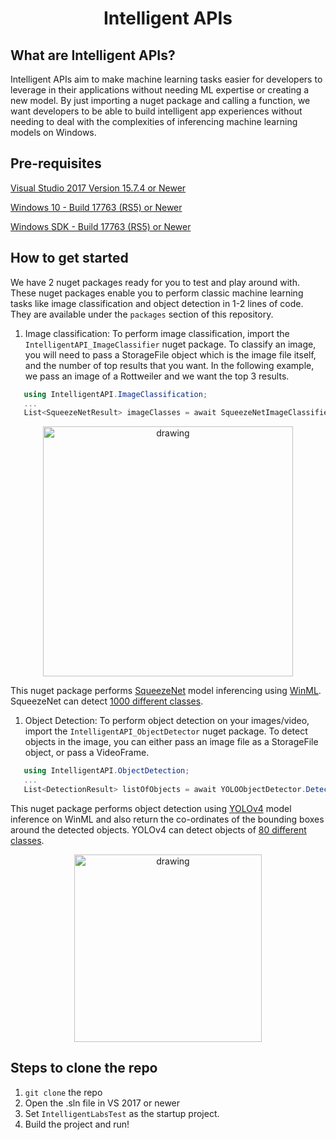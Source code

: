 <h1 align="center">
  Intelligent APIs
</h1>

## What are Intelligent APIs?

Intelligent APIs aim to make machine learning tasks easier for developers to leverage in their applications without needing ML expertise or creating a new model.
By just importing a nuget package and calling a function, we want developers to be able to build intelligent app experiences without needing to deal with the complexities of inferencing machine learning models on Windows.

## Pre-requisites

[Visual Studio 2017 Version 15.7.4 or Newer](https://developer.microsoft.com/en-us/windows/downloads/)

[Windows 10 - Build 17763 (RS5) or Newer](https://www.microsoft.com/en-us/software-download/windowsinsiderpreviewiso)

[Windows SDK - Build 17763 (RS5) or Newer](https://www.microsoft.com/en-us/software-download/windowsinsiderpreviewSDK)

## How to get started

We have 2 nuget packages ready for you to test and play around with. These nuget packages enable you to perform classic machine learning tasks like image classification and object detection in 1-2 lines of code. They are available under the `packages` section of this repository.

1. Image classification: To perform image classification, import the `IntelligentAPI_ImageClassifier` nuget package. To classify an image, you will need to pass a StorageFile object which is the image file itself, and the number of top results that you want. In the following example, we pass an image of a Rottweiler and we want the top 3 results.

```C#
   using IntelligentAPI.ImageClassification;  
   ...
   List<SqueezeNetResult> imageClasses = await SqueezeNetImageClassifier.ClassifyImage(selectedStorageFile, 3);
```
<div  align="center">
<img src="https://user-images.githubusercontent.com/22471775/125314778-5a977780-e2eb-11eb-983f-0dde00b34e18.png" alt="drawing" width="400"/>
</div>


This nuget package performs [SqueezeNet](https://github.com/onnx/models/tree/master/vision/classification/squeezenet) model inferencing using [WinML](https://github.com/microsoft/Windows-Machine-Learning). SqueezeNet can detect [1000 different classes](https://github.com/onnx/models/blob/master/vision/classification/synset.txt).

1. Object Detection: To perform object detection on your images/video, import the `IntelligentAPI_ObjectDetector` nuget package. To detect objects in the image, you can either pass an image file as a StorageFile object, or pass a VideoFrame.

```C#
   using IntelligentAPI.ObjectDetection;
   ...
   List<DetectionResult> listOfObjects = await YOLOObjectDetector.DetectObjects(selectedStorageFile);    
```

This nuget package performs object detection using [YOLOv4](https://github.com/hunglc007/tensorflow-yolov4-tflite) model inference on WinML and also return the co-ordinates of the bounding boxes around the detected objects. YOLOv4 can detect objects of [80 different classes](https://github.com/hunglc007/tensorflow-yolov4-tflite/blob/9f16748aa3f45ff240608da4bd9b1216a29127f5/android/app/src/main/assets/coco.txt).
<div  align="center">
<img src="https://user-images.githubusercontent.com/22471775/125318395-a861af00-e2ee-11eb-97b4-87b0fb4a5460.png" alt="drawing" width="300"/>
</div>


## Steps to clone the repo

1. `git clone` the repo 
2.  Open the .sln file in VS 2017 or newer
3.  Set `IntelligentLabsTest` as the startup project.
4.  Build the project and run!

